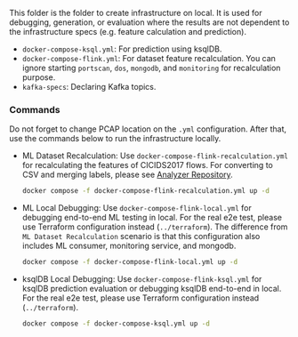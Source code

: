 This folder is the folder to create infrastructure on local. It is used for debugging, generation, or evaluation where the results are not dependent to the infrastructure specs (e.g. feature calculation and prediction).

- `docker-compose-ksql.yml`: For prediction using ksqlDB.
- `docker-compose-flink.yml`: For dataset feature recalculation. You can ignore starting `portscan`, `dos`, `mongodb`, and `monitoring` for recalculation purpose.
- `kafka-specs`: Declaring Kafka topics.

### Commands

Do not forget to change PCAP location on the `.yml` configuration. After that, use the commands below to run the infrastructure locally.

- ML Dataset Recalculation: Use `docker-compose-flink-recalculation.yml` for recalculating the features of CICIDS2017 flows. For converting to CSV and merging labels, please see [Analyzer Repository](https://github.com/NetLog-IDS/intrusion-detection).

  ```bash
  docker compose -f docker-compose-flink-recalculation.yml up -d
  ```

- ML Local Debugging: Use `docker-compose-flink-local.yml` for debugging end-to-end ML testing in local. For the real e2e test, please use Terraform configuration instead (`../terraform`). The difference from `ML Dataset Recalculation` scenario is that this configuration also includes ML consumer, monitoring service, and mongodb.

  ```bash
  docker compose -f docker-compose-flink-local.yml up -d
  ```

- ksqlDB Local Debugging: Use `docker-compose-flink-ksql.yml` for ksqlDB prediction evaluation or debugging ksqlDB end-to-end in local. For the real e2e test, please use Terraform configuration instead (`../terraform`).
  ```bash
  docker compose -f docker-compose-ksql.yml up -d
  ```
